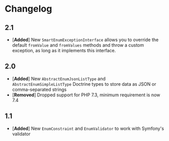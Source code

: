 # Changelog

## 2.1

* [**Added**] New `SmartEnumExceptionInterface` allows you to override the default `fromValue` and `fromValues` methods and throw a custom exception, as long as it implements this interface.

## 2.0

* [**Added**] New `AbstractEnumJsonListType` and `AbstractEnumSimpleListType` Doctrine types to store data as JSON or comma-separated strings
* [**Removed**] Dropped support for PHP 7.3, minimum requirement is now 7.4

## 1.1

* [**Added**] New `EnumConstraint` and `EnumValidator` to work with Symfony's validator
